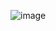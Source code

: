 ![image](https://github.com/jeungdong/CodingTest/assets/93365714/3806d5a4-a449-496c-a856-6fa4258c418f)
